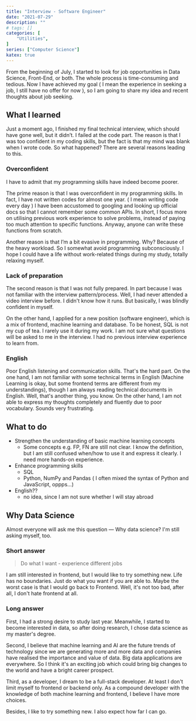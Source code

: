 ```yaml
---
title: "Interview - Software Engineer"
date: "2021-07-29"
description: ""
# tags: []
categories: [
    "Utilities",
]
series: ["Computer Science"]
katex: true
---
```




From the beginning of July, I started to look for job opportunities in Data Science, Front-End, or both. The whole process is time-consuming and tedious. Now I have achieved my goal ( I mean the experience in seeking a job, I still have no offer for now ), so I am going to share my idea and recent thoughts about job seeking.



<!--more-->



## What I learned

Just a moment ago, I finished my final technical interview, which should have gone well, but it didn’t. I failed at the code part. The reason is that I was too confident in my coding skills, but the fact is that my mind was blank when I wrote code. So what happened? There are several reasons leading to this.



### Overconfident

I have to admit that my programming skills have indeed become poorer.

The prime reason is that I was overconfident in my programming skills. In fact, I have not written codes for almost one year. ( I mean writing code every day ) I have been accustomed to googling and looking up official docs so that I cannot remember some common APIs. In short, I focus more on utilising previous work experience to solve problems, instead of paying too much attention to specific functions. Anyway, anyone can write these functions from scratch.

Another reason is that I’m a bit evasive in programming. Why? Because of the heavy workload. So I somewhat avoid programming subconsciously. I hope I could have a life without work-related things during my study, totally relaxing myself.



### Lack of preparation

The second reason is that I was not fully prepared. In part because I was not familiar with the interview pattern/process. Well, I had never attended a video interview before. I didn't know how it runs. But basically, I was blindly confident in myself.

On the other hand, I applied for a new position (software engineer), which is a mix of frontend, machine learning and database. To be honest, SQL is not my cup of tea. I rarely use it during my work. I am not sure what questions will be asked to me in the interview. I had no previous interview experience to learn from.



### English

Poor English listening and communication skills. That's the hard part. On the one hand, I am not familiar with some technical terms in English (Machine Learning is okay, but some frontend terms are different from my understandings), though I am always reading technical documents in English. Well, that's another thing, you know. On the other hand, I am not able to express my thoughts completely and fluently due to poor vocabulary. Sounds very frustrating.



## What to do

- Strengthen the understanding of basic machine learning concepts
  - Some concepts e.g. FP, FN are still not clear. I know the definition, but I am still confused when/how to use it and express it clearly. I need more hands-on experience.
- Enhance programming skills
  - SQL
  - Python, NumPy and Pandas ( I often mixed the syntax of Python and JavaScript, oppps...)
- English?? 
  - no idea, since I am not sure whether I will stay abroad



## Why Data Science



Almost everyone will ask me this question — Why data science? I'm still asking myself, too.



### Short answer



> Do what I want - experience different jobs



I am still interested in frontend, but I would like to try something new. Life has no boundaries. Just do what you want if you are able to. Maybe the worst case is that I would go back to Frontend. Well, it's not too bad, after all, I don't hate frontend at all.



### Long answer



First, I had a strong desire to study last year. Meanwhile, I started to become interested in data, so after doing research, I chose data science as my master's degree.



Second, I believe that machine learning and AI are the future trends of technology since we are generating more and more data and companies have realised the importance and value of data. Big data applications are everywhere. So I think it's an exciting job which could bring big changes to the world and have a bright career prospect.



Third, as a developer, I dream to be a full-stack developer. At least I don't limit myself to frontend or backend only. As a compound developer with the knowledge of both machine learning and frontend, I believe I have more choices.



Besides, I like to try something new. I also expect how far I can go.

